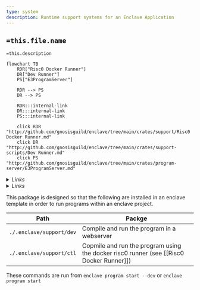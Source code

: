 ```yaml
---
type: system
description: Runtime support systems for an Enclave Application
---
```


## `=this.file.name`

`=this.description`

```mermaid
flowchart TB
    RDR["Risc0 Docker Runner"]
    DR["Dev Runner"]
    PS["E3ProgramServer"]

    RDR --> PS
    DR --> PS

    RDR:::internal-link
    DR:::internal-link
    PS:::internal-link

    click RDR "http://github.com/gnosisguild/enclave/tree/main/crates/support/Risc0 Docker Runner.md"
    click DR "http://github.com/gnosisguild/enclave/tree/main/crates/support-scripts/Dev Runner.md"
    click PS "http://github.com/gnosisguild/enclave/tree/main/crates/program-server/E3ProgramServer.md"
```
<details>
<summary><i>Links</i></summary>

[[Dev Runner]]
[[E3ProgramServer]]
[[Risc0 Docker Runner]]
</details>
<details>
<summary><i>Links</i></summary>

[[Dev Runner]]
[[E3ProgramServer]]
[[Risc0 Docker Runner]]
</details>

This package is designed so that the following are installed in an enclave template in order to run programs within an enclave project.

| Path                     | Packge                                                                                  |
| ------------------------ | --------------------------------------------------------------------------------------- |
| `./.enclave/support/dev` | Compile and run the program in a webserver                                              |
| `./.enclave/support/ctl` | Copmile and run the program using the docker risc0 runner (see [[Risc0 Docker Runner]]) |

These commands are run from `enclave program start --dev` or `enclave program start`
